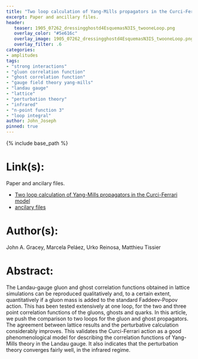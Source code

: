```yaml
---
title: "Two loop calculation of Yang-Mills propagators in the Curci-Ferrari model"
excerpt: Paper and ancillary files.
header:
   teaser: 1905_07262_dressingghostd4EsquemasN3IS_twooneLoop.png
   overlay_color: "#5e616c"
   overlay_image: 1905_07262_dressingghostd4EsquemasN3IS_twooneLoop.png
   overlay_filter: .6
categories:
- amplitudes
tags:
- "strong interactions"
- "gluon correlation function"
- "ghost correlation function"
- "gauge field theory yang-mills"
- "landau gauge"
- "lattice"
- "perturbation theory"
- "infrared"
- "n-point function 3"
- "loop integral"
author: John_Joseph
pinned: true
---
```

{% include base_path %}

# Link(s):
Paper and ancilary files.
  * [Two loop calculation of Yang-Mills propagators in the Curci-Ferrari model](https://arxiv.org/abs/1905.07262)
  * [ancilary files](https://arxiv.org/src/1905.07262/anc)

# Author(s):
John A. Gracey, Marcela Peláez, Urko Reinosa, Matthieu Tissier

# Abstract:
The Landau-gauge gluon and ghost correlation functions obtained in lattice simulations can be reproduced qualitatively and, to a certain extent, quantitatively if a gluon mass is added to the standard Faddeev-Popov action. This has been tested extensively at one loop, for the two and three point correlation functions of the gluons, ghosts and quarks. In this article, we push the comparison to two loops for the gluon and ghost propagators. The agreement between lattice results and the perturbative calculation considerably improves. This validates the Curci-Ferrari action as a good phenomenological model for describing the correlation functions of Yang-Mills theory in the Landau gauge. It also indicates that the perturbation theory converges fairly well, in the infrared regime.